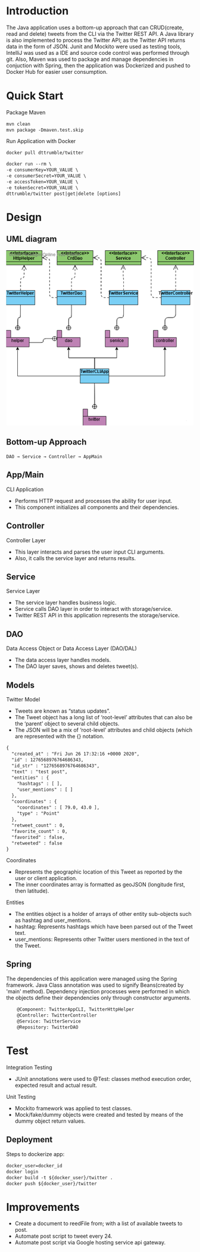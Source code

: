 # Introduction
The Java application uses a bottom-up approach that can CRUD(create, read and delete) tweets from the CLI via the Twitter REST API. A Java library is also implemented to process the Twitter API; as the Twitter API returns data in the form of JSON. Junit and Mockito were used as testing tools, IntelliJ was used as a IDE and source code control was performed through git. Also, Maven was used to package and manage dependencies in conjuction with Spring, then the application was Dockerized and pushed to Docker Hub for easier user consumption.

# Quick Start
Package Maven
```
mvn clean
mvn package -Dmaven.test.skip
```

Run Application with Docker
```
docker pull dttrumble/twitter
```
```
docker run --rm \
-e consumerKey=YOUR_VALUE \
-e consumerSecret=YOUR_VALUE \
-e accessToken=YOUR_VALUE \
-e tokenSecret=YOUR_VALUE \
dttrumble/twitter post|get|delete [options]
```
# Design
## UML diagram

![twitter uml](assets/twitterUML.png)
## Bottom-up Approach 
```
DAO → Service → Controller → AppMain
```
## App/Main
CLI Application
- Performs HTTP request and processes the ability for user input.
- This component initializes all components and their dependencies.
## Controller 
Controller Layer
- This layer interacts and parses the user input CLI arguments.
- Also, it calls the service layer and returns results.
## Service 
Service Layer
- The service layer handles business logic. 
- Service calls DAO layer in order to interact with storage/service. 
- Twitter REST API in this application represents the storage/service.
## DAO
Data Access Object or Data Access Layer (DAO/DAL)
- The data access layer handles models. 
- The DAO layer saves, shows and deletes tweet(s).
## Models
Twitter Model</br>
- Tweets are known as “status updates”. 
- The Tweet object has a long list of ‘root-level’ attributes that can also be the ‘parent’ object to several child objects. 
- The JSON will be a mix of ‘root-level’ attributes and child objects (which are represented with the {} notation.
```
{
  "created_at" : "Fri Jun 26 17:32:16 +0000 2020",
  "id" : 1276568976764686343,
  "id_str" : "1276568976764686343",
  "text" : "test post",
  "entities" : {
    "hashtags" : [ ],
    "user_mentions" : [ ]
  },
  "coordinates" : {
    "coordinates" : [ 79.0, 43.0 ],
    "type" : "Point"
  },
  "retweet_count" : 0,
  "favorite_count" : 0,
  "favorited" : false,
  "retweeted" : false
}
```

Coordinates</br>
- Represents the geographic location of this Tweet as reported by the user or client application. 
- The inner coordinates array is formatted as geoJSON (longitude first, then latitude).


Entities</br>
- The entities object is a holder of arrays of other entity sub-objects such as hashtag and user_mentions.
- hashtag: Represents hashtags which have been parsed out of the Tweet text.
- user_mentions: Represents other Twitter users mentioned in the text of the Tweet.


## Spring
The dependencies of this application were managed using the Spring framework. Java Class annotation was used to signify Beans(created by 'main' method). Dependency injection processes were performed in which the objects define their dependencies only through constructor arguments. 
```
    @Component: TwitterAppCLI, TwitterHttpHelper
    @Controller: TwitterController
    @Service: TwitterService
    @Repository: TwitterDAO
```
# Test
Integration Testing</br>
- JUnit annotations were used to @Test: classes method execution order, expected result and actual result. 


Unit Testing</br>
- Mockito framework was applied to test classes. 
- Mock/fake/dummy objects were created and tested by means of the dummy object return values.

## Deployment
Steps to dockerize app:

```
docker_user=docker_id
docker login
docker build -t ${docker_user}/twitter .
docker push ${docker_user}/twitter
```

# Improvements
- Create a document to reedFile from; with a list of available tweets to post.
- Automate post script to tweet every 24.
- Automate post script via Google hosting service api gateway.
